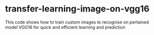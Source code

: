 # transfer-learning-image-on-vgg16
This code shows how to train custom images to recognise on pertained model VGG16 for quick and efficient learning and prediction
